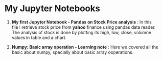 # My Jupyter Notebooks
1. **My first Jupyter Notebook - Pandas on Stock Price analysis**  :
In this file I retrieve stock price from **yahoo** finance using pandas data reader. The analysis of stock is done by plotting its high, low, close, volumne values in table and a chart.

2. **Numpy: Basic array operation - Learning note**  :
Here we covered all the basic about numpy, specially about basic array ooperations.
